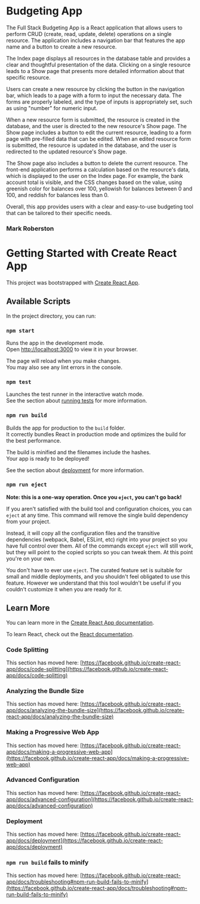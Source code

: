 # Budgeting App

The Full Stack Budgeting App is a React application that allows users to perform CRUD (create, read, update, delete) operations on a single resource. The application includes a navigation bar that features the app name and a button to create a new resource.

The Index page displays all resources in the database table and provides a clear and thoughtful presentation of the data. Clicking on a single resource leads to a Show page that presents more detailed information about that specific resource.

Users can create a new resource by clicking the button in the navigation bar, which leads to a page with a form to input the necessary data. The forms are properly labeled, and the type of inputs is appropriately set, such as using "number" for numeric input.

When a new resource form is submitted, the resource is created in the database, and the user is directed to the new resource's Show page. The Show page includes a button to edit the current resource, leading to a form page with pre-filled data that can be edited. When an edited resource form is submitted, the resource is updated in the database, and the user is redirected to the updated resource's Show page.

The Show page also includes a button to delete the current resource. The front-end application performs a calculation based on the resource's data, which is displayed to the user on the Index page. For example, the bank account total is visible, and the CSS changes based on the value, using greenish color for balances over 100, yellowish for balances between 0 and 100, and reddish for balances less than 0.

Overall, this app provides users with a clear and easy-to-use budgeting tool that can be tailored to their specific needs.


### Mark Roberston
<!-- [GitHub](https://github.com/mark-robertson){:target="_blank"} -->
<!-- https://beautiful-selkie.netlify.app/ -->





# Getting Started with Create React App

This project was bootstrapped with [Create React App](https://github.com/facebook/create-react-app).

## Available Scripts

In the project directory, you can run:

### `npm start`

Runs the app in the development mode.\
Open [http://localhost:3000](http://localhost:3000) to view it in your browser.

The page will reload when you make changes.\
You may also see any lint errors in the console.

### `npm test`

Launches the test runner in the interactive watch mode.\
See the section about [running tests](https://facebook.github.io/create-react-app/docs/running-tests) for more information.

### `npm run build`

Builds the app for production to the `build` folder.\
It correctly bundles React in production mode and optimizes the build for the best performance.

The build is minified and the filenames include the hashes.\
Your app is ready to be deployed!

See the section about [deployment](https://facebook.github.io/create-react-app/docs/deployment) for more information.

### `npm run eject`

**Note: this is a one-way operation. Once you `eject`, you can't go back!**

If you aren't satisfied with the build tool and configuration choices, you can `eject` at any time. This command will remove the single build dependency from your project.

Instead, it will copy all the configuration files and the transitive dependencies (webpack, Babel, ESLint, etc) right into your project so you have full control over them. All of the commands except `eject` will still work, but they will point to the copied scripts so you can tweak them. At this point you're on your own.

You don't have to ever use `eject`. The curated feature set is suitable for small and middle deployments, and you shouldn't feel obligated to use this feature. However we understand that this tool wouldn't be useful if you couldn't customize it when you are ready for it.

## Learn More

You can learn more in the [Create React App documentation](https://facebook.github.io/create-react-app/docs/getting-started).

To learn React, check out the [React documentation](https://reactjs.org/).

### Code Splitting

This section has moved here: [https://facebook.github.io/create-react-app/docs/code-splitting](https://facebook.github.io/create-react-app/docs/code-splitting)

### Analyzing the Bundle Size

This section has moved here: [https://facebook.github.io/create-react-app/docs/analyzing-the-bundle-size](https://facebook.github.io/create-react-app/docs/analyzing-the-bundle-size)

### Making a Progressive Web App

This section has moved here: [https://facebook.github.io/create-react-app/docs/making-a-progressive-web-app](https://facebook.github.io/create-react-app/docs/making-a-progressive-web-app)

### Advanced Configuration

This section has moved here: [https://facebook.github.io/create-react-app/docs/advanced-configuration](https://facebook.github.io/create-react-app/docs/advanced-configuration)

### Deployment

This section has moved here: [https://facebook.github.io/create-react-app/docs/deployment](https://facebook.github.io/create-react-app/docs/deployment)

### `npm run build` fails to minify

This section has moved here: [https://facebook.github.io/create-react-app/docs/troubleshooting#npm-run-build-fails-to-minify](https://facebook.github.io/create-react-app/docs/troubleshooting#npm-run-build-fails-to-minify)
